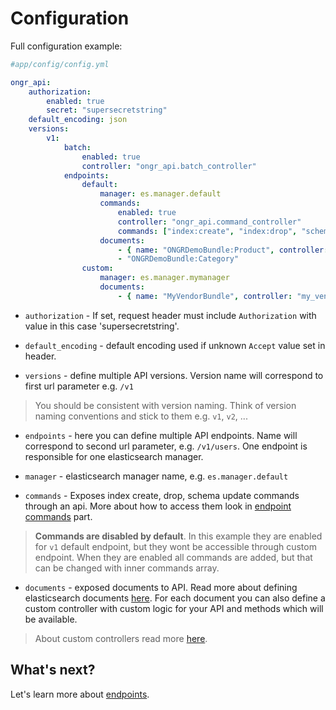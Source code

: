 Configuration
=============

Full configuration example:

```yaml
#app/config/config.yml

ongr_api:
    authorization:
        enabled: true
        secret: "supersecretstring"
    default_encoding: json
    versions:
        v1:
            batch:
                enabled: true
                controller: "ongr_api.batch_controller"
            endpoints:
                default:
                    manager: es.manager.default
                    commands:
                        enabled: true
                        controller: "ongr_api.command_controller"
                        commands: ["index:create", "index:drop", "schema:update"]
                    documents:
                        - { name: "ONGRDemoBundle:Product", controller: "ongr_api.rest_controller", methods: ["GET", "POST"] }
                        - "ONGRDemoBundle:Category"
                custom:
                    manager: es.manager.mymanager
                    documents:
                        - { name: "MyVendorBundle", controller: "my_vendor.rest_controller" }
```

- `authorization` - If set, request header must include `Authorization` with value in this case 'supersecretstring'.

- `default_encoding` - default encoding used if unknown `Accept` value set in header.

- `versions` - define multiple API versions. Version name will correspond to first url parameter e.g. `/v1`
> You should be consistent with version naming. Think of version naming conventions and stick to them e.g. ``v1``, ``v2``, ...

- `endpoints` - here you can define multiple API endpoints. Name will correspond to second url parameter, e.g. `/v1/users`. One endpoint is responsible for one elasticsearch manager.

- `manager` - elasticsearch manager name, e.g. `es.manager.default`

- `commands` - Exposes index create, drop, schema update commands through an api. More about how to access them look in [endpoint commands][4] part.
> **Commands are disabled by default**. In this example they are enabled for `v1` default endpoint, but they wont be accessible through custom endpoint. When they are enabled all commands are added, but that can be changed with inner commands array.

- `documents` - exposed documents to API. Read more about defining elasticsearch documents [here][1]. For each document you can also define a custom controller with custom logic for your API and methods which will be available.
> About custom controllers read more [here][2].

What's next?
-------------
Let's learn more about [endpoints][3].

[1]: http://ongr.readthedocs.org/en/latest/components/ElasticsearchBundle/mapping.html
[2]: custom_controller.md
[3]: endpoints.md
[4]: endpoints.md#command
